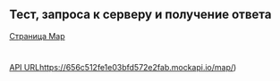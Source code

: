 ## Тест, запроса к серверу и получение ответа
[Страница Map](lilkost.github.io/worker_time_add_ymaps/map.html) 
#
[API URL](https://656c512fe1e03bfd572e2fab.mockapi.io/map/)https://656c512fe1e03bfd572e2fab.mockapi.io/map/)

